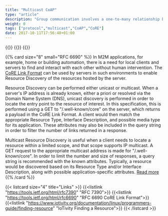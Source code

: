 ```yaml
---
title: "Multicast CoAP"
type: "article"
description: "Group communication involves a one-to-many relationship between CoAP endpoints. Specifically, a single CoAP client can simultaneously get (or set) resources from multiple CoAP servers using CoAP over IP multicast. CoAP is a web transfer protocol based on Representational State Transfer (REST) for resource constrained devices operating in an IP network."
weight: 0
tags: ["protocol","multicast","CoAP","CoRE"]
date: 2017-10-11T17:56:48+01:00
---
```


{{<card size="4" small="RFC 7390" style="info">}}
{{<description>}}
{{</card>}}

{{% card size="8" small="RFC 6690" %}}
In M2M applications, for example, home or building automation, there is a need for local clients and servers to find and interact with each other without human intervention. The [CoRE Link Format](https://tools.ietf.org/html/rfc6690) can be used by servers in such environments to enable Resource Discovery of the resources hosted by the server.

Resource Discovery can be performed either unicast or multicast. When a server's IP address is already known, either a priori or resolved via the Domain Name System (DNS), unicast discovery is performed in order to locate the entry point to the resource of interest.  In this specification, this is performed using a GET to "/.well-known/core" on the server, which returns a payload in the CoRE Link Format. A client would then match the appropriate Resource Type, Interface Description, and possible media type for its application.  These attributes may also be included in the query string in order to filter the number of links returned in a response.

Multicast Resource Discovery is useful when a client needs to locate a resource within a limited scope, and that scope supports IP multicast. A GET request to the appropriate multicast address is made for "/.well-known/core". In order to limit the number and size of responses, a query string is recommended with the known attributes. Typically, a resource would be discovered based on its Resource Type and/or Interface Description, along with possible application-specific attributes. [Read more](https://tools.ietf.org/html/rfc6690#section-1.2.1)
{{% /card %}}

{{< listcard size="4" title="Links" >}}
    {{<listlink "https://tools.ietf.org/html/rfc7390" "RFC 7390">}}
    {{<listlink "https://tools.ietf.org/html/rfc6690" "RFC 6690 CoRE Link Format">}}
    {{<listlink "https://www.iotivity.org/documentation/linux/programmers-guide/finding-resource" "IoTivity Finding a Resource">}}
{{< /listcard >}}